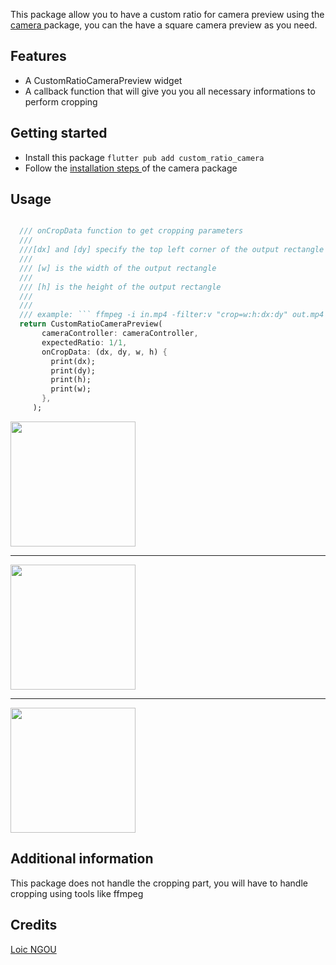 <!--
This README describes the package. If you publish this package to pub.dev,
this README's contents appear on the landing page for your package.

For information about how to write a good package README, see the guide for
[writing package pages](https://dart.dev/guides/libraries/writing-package-pages).

For general information about developing packages, see the Dart guide for
[creating packages](https://dart.dev/guides/libraries/create-library-packages)
and the Flutter guide for
[developing packages and plugins](https://flutter.dev/developing-packages).
-->

This package allow you to have a custom ratio for camera preview using the <a href="https://pub.dev/packages/camera">  camera </a> package, you can the have a square camera preview as you need.

## Features

- A CustomRatioCameraPreview widget
- A callback function that will give you you all necessary informations to perform cropping

## Getting started
- Install this package  ` flutter pub add custom_ratio_camera `
- Follow the <a href="https://pub.dev/packages/camera"> installation steps </a> of the camera package

## Usage



```dart

  /// onCropData function to get cropping parameters
  ///
  ///[dx] and [dy] specify the top left corner of the output rectangle
  ///
  /// [w] is the width of the output rectangle
  ///
  /// [h] is the height of the output rectangle
  ///
  ///
  /// example: ``` ffmpeg -i in.mp4 -filter:v "crop=w:h:dx:dy" out.mp4 ```
  return CustomRatioCameraPreview(
       cameraController: cameraController,
       expectedRatio: 1/1,
       onCropData: (dx, dy, w, h) {
         print(dx);
         print(dy);
         print(h);
         print(w);
       },
     );
```

<div style="position:center">
    <img src='https://github.com/loicgeek/custom_ratio_camera/raw/main/imgs/1_1.jpg' width="200">
    <hr>
    <img src='https://github.com/loicgeek/custom_ratio_camera/raw/main/imgs/9_16.jpg' width="200">
    <hr>
    <img src='https://github.com/loicgeek/custom_ratio_camera/raw/main/imgs/16_9.jpg' width="200">
   

## Additional information

This package does not handle the cropping part, you will have to handle cropping using tools like ffmpeg


## Credits

<a href="https://github.com/loicgeek">Loic NGOU </a>